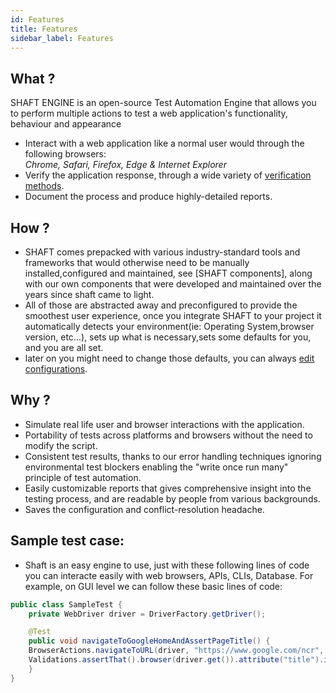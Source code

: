 ```yaml
---
id: Features
title: Features
sidebar_label: Features
---
```


## What ? 
SHAFT ENGINE is an open-source Test Automation Engine that allows you to perform multiple actions to test a web application's functionality, behaviour and appearance
- Interact with a web application like a normal user would through the following browsers: <br/>
*Chrome, Safari, Firefox, Edge & Internet Explorer*
- Verify the application response, through a wide variety of [verification methods](https://shafthq.github.io/SHAFT_Engine_Docusaurus/docs/Overview).
- Document the process and produce highly-detailed reports.

## How ? 
- SHAFT comes prepacked with various industry-standard tools and frameworks that would otherwise need to be manually installed,configured and maintained, see [SHAFT components], along with our own components that were developed and maintained over the years since shaft came to light.
- All of those are abstracted away and preconfigured to provide the smoothest user experience, once you integrate SHAFT to your project it automatically detects your environment(ie: Operating System,browser version, etc...), sets up what is necessary,sets some defaults for you, and you are all set.
- later on you might need to change those defaults, you can always [edit configurations](https://shafthq.github.io/SHAFT_ENGINE/).

## Why ? 
- Simulate real life user and browser interactions with the application. 
- Portability of tests across platforms and browsers without the need to modify the script.
- Consistent test results, thanks to our error handling techniques ignoring environmental test blockers enabling the "write once run many" principle of test automation.
- Easily customizable reports that gives comprehensive insight into the testing process, and are readable by people from various backgrounds.
- Saves the configuration and conflict-resolution headache.

## Sample test case:
- Shaft is an easy engine to use, just with these following lines of code you can interacte easily with web browsers, APIs, CLIs, Database. For example, on GUI level we can follow these basic lines of code: 

```java
public class SampleTest {
    private WebDriver driver = DriverFactory.getDriver();

    @Test
    public void navigateToGoogleHomeAndAssertPageTitle() {
	BrowserActions.navigateToURL(driver, "https://www.google.com/ncr", "https://www.google.com");
    Validations.assertThat().browser(driver.get()).attribute("title").isEqualTo("Google").perform();
    }
}
``` 
